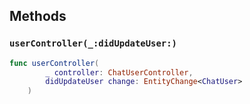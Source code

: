
## Methods

### `userController(_:didUpdateUser:)`

``` swift
func userController(
        _ controller: ChatUserController,
        didUpdateUser change: EntityChange<ChatUser>
    ) 
```
